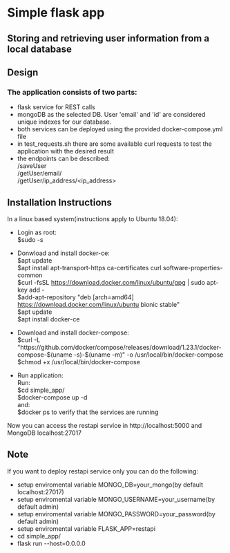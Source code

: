 # Simple flask app
## Storing and retrieving user information from a local database
## Design

### The application consists of two parts:

*  flask service for REST calls
*  mongoDB as the selected DB. User 'email' and 'id' are considered unique indexes for our database.
*  both services can be deployed using the provided docker-compose.yml file
*  in test_requests.sh there are some available curl requests to test the application with the desired result
*  the endpoints can be described:  
/saveUser  
/getUser/email/<email>  
/getUser/ip_address/<ip_address>


## Installation Instructions

In a linux based system(instructions apply to Ubuntu 18.04):  
*  Login as root:  
    $sudo -s

*  Donwload and install docker-ce:  
    $apt update  
    $apt install apt-transport-https ca-certificates curl software-properties-common  
    $curl -fsSL https://download.docker.com/linux/ubuntu/gpg | sudo apt-key add -  
    $add-apt-repository "deb [arch=amd64] https://download.docker.com/linux/ubuntu bionic stable"  
    $apt update  
    $apt install docker-ce  

*  Download and install docker-compose:  
    $curl -L "https://github.com/docker/compose/releases/download/1.23.1/docker-compose-$(uname -s)-$(uname -m)" -o /usr/local/bin/docker-compose  
    $chmod +x /usr/local/bin/docker-compose  

*  Run application:    
Run:   
    $cd simple_app/    
    $docker-compose up -d  
and:   
    $docker ps to verify that the services are running

Now you can access the restapi service in http://localhost:5000 and MongoDB localhost:27017


## Note

If you want to deploy restapi service only you can do the following:
*  setup enviromental variable MONGO_DB=your_mongo(by default localhost:27017)
*  setup enviromental variable MONGO_USERNAME=your_username(by default admin)
*  setup enviromental variable MONGO_PASSWORD=your_password(by default admin)
*  setup enviromental variable FLASK_APP=restapi
*  cd simple_app/
*  flask run --host=0.0.0.0
